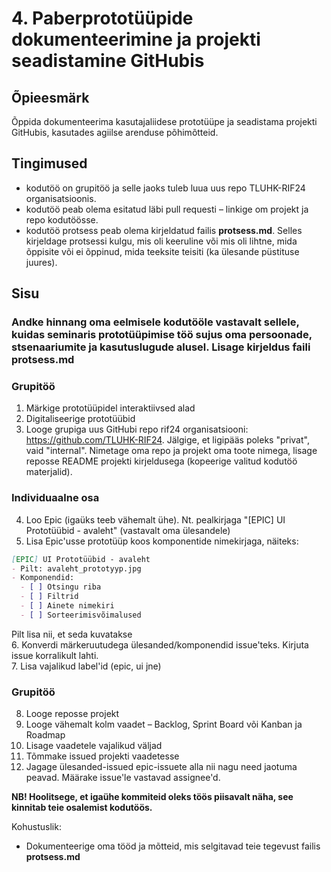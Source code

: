 # 4. Paberprototüüpide dokumenteerimine ja projekti seadistamine GitHubis
## Õpieesmärk
Õppida dokumenteerima kasutajaliidese prototüüpe ja seadistama projekti GitHubis, kasutades agiilse arenduse põhimõtteid.

## Tingimused
- kodutöö on grupitöö ja selle jaoks tuleb luua uus repo TLUHK-RIF24 organisatsioonis.
- kodutöö peab olema esitatud läbi pull requesti – linkige om projekt ja repo kodutöösse.
- kodutöö protsess peab olema kirjeldatud failis **protsess.md**. Selles kirjeldage protsessi kulgu, mis oli keeruline või mis oli lihtne, mida õppisite või ei õppinud, mida teeksite teisiti (ka ülesande püstituse juures).

## Sisu
### Andke hinnang oma eelmisele kodutööle vastavalt sellele, kuidas seminaris prototüüpimise töö sujus oma persoonade, stsenaariumite ja kasutuslugude alusel. Lisage kirjeldus faili **protsess.md**
### Grupitöö
1. Märkige prototüüpidel interaktiivsed alad
2. Digitaliseerige prototüübid
3. Looge grupiga uus GitHubi repo rif24 organisatsiooni: https://github.com/TLUHK-RIF24. Jälgige, et ligipääs poleks "privat", vaid "internal". Nimetage oma repo ja projekt oma toote nimega, lisage reposse README projekti kirjeldusega (kopeerige valitud kodutöö materjalid).  
### Individuaalne osa
4. Loo Epic (igaüks teeb vähemalt ühe). Nt. pealkirjaga "[EPIC] UI Prototüübid - avaleht" (vastavalt oma ülesandele)
5. Lisa Epic'usse prototüüp koos komponentide nimekirjaga, näiteks:
```markdown
[EPIC] UI Prototüübid - avaleht
- Pilt: avaleht_prototyyp.jpg
- Komponendid:
  - [ ] Otsingu riba
  - [ ] Filtrid
  - [ ] Ainete nimekiri
  - [ ] Sorteerimisvõimalused
```
Pilt lisa nii, et seda kuvatakse  
6. Konverdi märkeruutudega ülesanded/komponendid issue'teks. Kirjuta issue korralikult lahti.  
7. Lisa vajalikud label'id (epic, ui jne)  
### Grupitöö
8. Looge reposse projekt  
9. Looge vähemalt kolm vaadet – Backlog, Sprint Board või Kanban ja Roadmap  
10. Lisage vaadetele vajalikud väljad  
10. Tõmmake issued projekti vaadetesse
11. Jagage ülesanded-issued epic-issuete alla nii nagu need jaotuma peavad. Määrake issue'le vastavad assignee'd.


**NB! Hoolitsege, et igaühe kommiteid oleks töös piisavalt näha, see kinnitab teie osalemist kodutöös.**


Kohustuslik:    
- Dokumenteerige oma tööd ja mõtteid, mis selgitavad teie tegevust failis **protsess.md**
